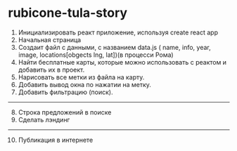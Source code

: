 # rubicone-tula-story

1. Инициализировать реакт приложение, используя create react app
2. Начальная страница
3. Создаит файл с данными, с названием data.js ( name, info, year, image, locations[obgects lng, lat])(в процесси Рома)
4. Найти бесплатные карты, которые можно использовать с реактом и добавить их в проект.
5. Нарисовать все метки из файла на карту.
6. Добавить вывод окна по нажатии на метку.
7. Добавить фильтрацию (поиск).
-------------------------------------------
8. Строка предложений в поиске
9. Сделать лэндинг 
-------------------------------------------
10. Публикация в интернете
